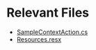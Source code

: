 # Relevant Files

- [SampleContextAction.cs](src/dotnet/ReSharperPlugin.ContextActions/SampleContextAction.cs)
- [Resources.resx](src/dotnet/ReSharperPlugin.ContextActions/Resources.resx)
